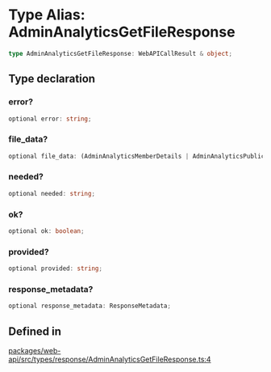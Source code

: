 # Type Alias: AdminAnalyticsGetFileResponse

```ts
type AdminAnalyticsGetFileResponse: WebAPICallResult & object;
```

## Type declaration

### error?

```ts
optional error: string;
```

### file\_data?

```ts
optional file_data: (AdminAnalyticsMemberDetails | AdminAnalyticsPublicChannelDetails | AdminAnalyticsPublicChannelMetadataDetails)[];
```

### needed?

```ts
optional needed: string;
```

### ok?

```ts
optional ok: boolean;
```

### provided?

```ts
optional provided: string;
```

### response\_metadata?

```ts
optional response_metadata: ResponseMetadata;
```

## Defined in

[packages/web-api/src/types/response/AdminAnalyticsGetFileResponse.ts:4](https://github.com/slackapi/node-slack-sdk/blob/c15385ef93ccdde9702f52f7d1f445999203d794/packages/web-api/src/types/response/AdminAnalyticsGetFileResponse.ts#L4)
